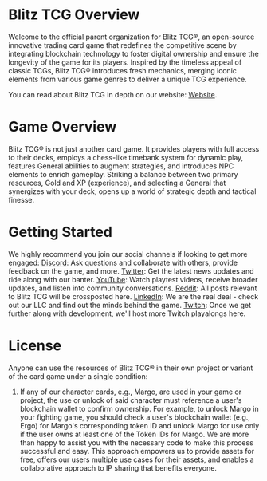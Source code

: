 # Blitz TCG Overview
Welcome to the official parent organization for Blitz TCG®, an open-source innovative trading card game that redefines the competitive scene by integrating blockchain technology to foster digital ownership and ensure the longevity of the game for its players. Inspired by the timeless appeal of classic TCGs, Blitz TCG® introduces fresh mechanics, merging iconic elements from various game genres to deliver a unique TCG experience.

You can read about Blitz TCG in depth on our website: [Website](https://blitztcg.com/whitepaper).

# Game Overview
Blitz TCG® is not just another card game. It provides players with full access to their decks, employs a chess-like timebank system for dynamic play, features General abilities to augment strategies, and introduces NPC elements to enrich gameplay. Striking a balance between two primary resources, Gold and XP (experience), and selecting a General that synergizes with your deck, opens up a world of strategic depth and tactical finesse.

# Getting Started
We highly recommend you join our social channels if looking to get more engaged:
[Discord](https://discord.gg/KkuDscjVt2): Ask questions and collaborate with others, provide feedback on the game, and more.
[Twitter](https://twitter.com/Blitz_TCG): Get the latest news updates and ride along with our banter.
[YouTube](http://youtube.com/c/BlitzTCG): Watch playtest videos, receive broader updates, and listen into community conversations.
[Reddit](https://www.reddit.com/r/Blitz_TCG/): All posts relevant to Blitz TCG will be crossposted here.
[LinkedIn](https://www.linkedin.com/company/81789843): We are the real deal - check out our LLC and find out the minds behind the game.
[Twitch](https://www.twitch.tv/lowkeyn3rd): Once we get further along with development, we'll host more Twitch playalongs here.

# License
Anyone can use the resources of Blitz TCG® in their own project or variant of the card game under a single condition:
1. If any of our character cards, e.g., Margo, are used in your game or project, the use or unlock of said character must reference a user's blockchain wallet to confirm ownership. For example, to unlock Margo in your fighting game, you should check a user's blockchain wallet (e.g., Ergo) for Margo's corresponding token ID and unlock Margo for use only if the user owns at least one of the Token IDs for Margo. We are more than happy to assist you with the necessary code to make this process successful and easy. This approach empowers us to provide assets for free, offers our users multiple use cases for their assets, and enables a collaborative approach to IP sharing that benefits everyone.
